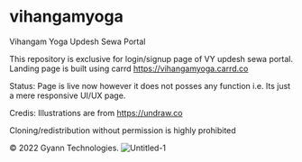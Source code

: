 # vihangamyoga
Vihangam Yoga Updesh Sewa Portal

This repository is exclusive for login/signup page of VY updesh sewa portal.
Landing page is built using carrd https://vihangamyoga.carrd.co

Status: Page is live now however it does not posses any function i.e. Its just a mere responsive UI/UX page.

Credis: Illustrations are from https://undraw.co


Cloning/redistribution without permission is highly prohibited

© 2022 Gyann Technologies.
![Untitled-1](https://user-images.githubusercontent.com/75989086/206421633-19886e07-afba-4d9b-905a-df0d28022b8e.png)

